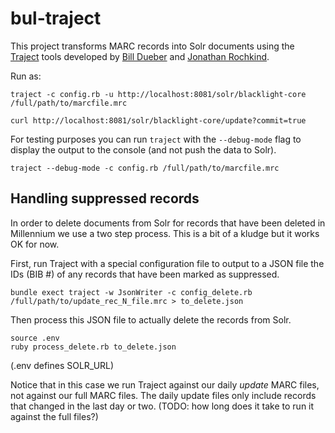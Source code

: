 # bul-traject
This project transforms MARC records into Solr documents using the [Traject](https://github.com/traject-project/traject) tools developed by [Bill Dueber](https://github.com/billdueber/) and [Jonathan Rochkind](https://github.com/jrochkind).

Run as:
```
traject -c config.rb -u http://localhost:8081/solr/blacklight-core /full/path/to/marcfile.mrc

curl http://localhost:8081/solr/blacklight-core/update?commit=true
```

For testing purposes you can run `traject` with the `--debug-mode` flag to
display the output to the console (and not push the data to Solr).

```
traject --debug-mode -c config.rb /full/path/to/marcfile.mrc
```


## Handling suppressed records
In order to delete documents from Solr for records that have been deleted in
Millennium we use a two step process. This is a bit of a kludge but it works OK
for now.

First, run Traject with a special configuration file to output to a JSON
file the IDs (BIB #) of any records that have been marked as suppressed.

```
bundle exect traject -w JsonWriter -c config_delete.rb /full/path/to/update_rec_N_file.mrc > to_delete.json
```

Then process this JSON file to actually delete the records from Solr.

```
source .env
ruby process_delete.rb to_delete.json
```

(.env defines SOLR_URL)

Notice that in this case we run Traject against our daily *update* MARC files,
not against our full MARC files. The daily update files only include records
that changed in the last day or two. (TODO: how long does it take to run it
against the full files?)
